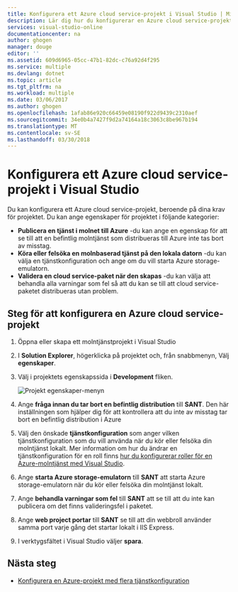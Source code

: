 ```yaml
---
title: Konfigurera ett Azure cloud service-projekt i Visual Studio | Microsoft Docs
description: Lär dig hur du konfigurerar en Azure cloud service-projekt i Visual Studio, beroende på dina krav för projektet.
services: visual-studio-online
documentationcenter: na
author: ghogen
manager: douge
editor: ''
ms.assetid: 609d6965-05cc-47b1-82dc-c76a92d4f295
ms.service: multiple
ms.devlang: dotnet
ms.topic: article
ms.tgt_pltfrm: na
ms.workload: multiple
ms.date: 03/06/2017
ms.author: ghogen
ms.openlocfilehash: 1afab86e920c66459e08190f922d9439c2310aef
ms.sourcegitcommit: 34e0b4a7427f9d2a74164a18c3063c8be967b194
ms.translationtype: MT
ms.contentlocale: sv-SE
ms.lasthandoff: 03/30/2018
---
```

# <a name="configure-an-azure-cloud-service-project-with-visual-studio"></a>Konfigurera ett Azure cloud service-projekt i Visual Studio
Du kan konfigurera ett Azure cloud service-projekt, beroende på dina krav för projektet. Du kan ange egenskaper för projektet i följande kategorier:

- **Publicera en tjänst i molnet till Azure** -du kan ange en egenskap för att se till att en befintlig molntjänst som distribueras till Azure inte tas bort av misstag.
- **Köra eller felsöka en molnbaserad tjänst på den lokala datorn** -du kan välja en tjänstkonfiguration och ange om du vill starta Azure storage-emulatorn.
- **Validera en cloud service-paket när den skapas** -du kan välja att behandla alla varningar som fel så att du kan se till att cloud service-paketet distribueras utan problem. 

## <a name="steps-to-configure-an-azure-cloud-service-project"></a>Steg för att konfigurera en Azure cloud service-projekt
1. Öppna eller skapa ett molntjänstprojekt i Visual Studio

1. I **Solution Explorer**, högerklicka på projektet och, från snabbmenyn, Välj **egenskaper**.
   
1. Välj i projektets egenskapssida i **Development** fliken.

    ![Projekt egenskaper-menyn](./media/vs-azure-tools-configuring-an-azure-project/solution-explorer-project-properties-menu.png)

1. Ange **fråga innan du tar bort en befintlig distribution** till **SANT**. Den här inställningen som hjälper dig för att kontrollera att du inte av misstag tar bort en befintlig distribution i Azure

1. Välj den önskade **tjänstkonfiguration** som anger vilken tjänstkonfiguration som du vill använda när du kör eller felsöka din molntjänst lokalt. Mer information om hur du ändrar en tjänstkonfiguration för en roll finns [hur du konfigurerar roller för en Azure-molntjänst med Visual Studio](./vs-azure-tools-configure-roles-for-cloud-service.md).

1. Ange **starta Azure storage-emulatorn** till **SANT** att starta Azure storage-emulatorn när du kör eller felsöka din molntjänst lokalt.

1. Ange **behandla varningar som fel** till **SANT** att se till att du inte kan publicera om det finns valideringsfel i paketet.

1. Ange **web project portar** till **SANT** se till att din webbroll använder samma port varje gång det startar lokalt i IIS Express.

1. I verktygsfältet i Visual Studio väljer **spara**.

## <a name="next-steps"></a>Nästa steg
- [Konfigurera en Azure-projekt med flera tjänstkonfiguration](vs-azure-tools-multiple-services-project-configurations.md)

